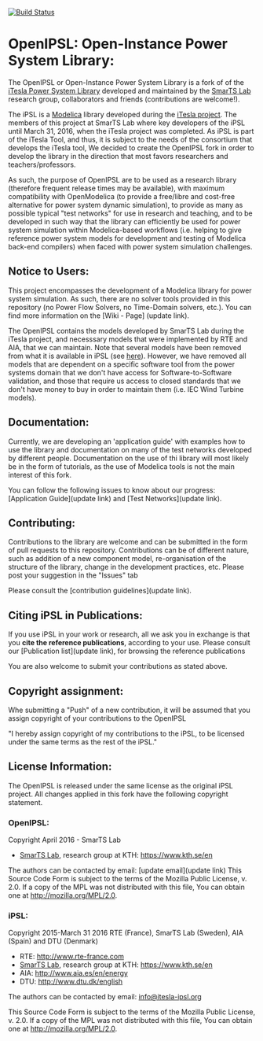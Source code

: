 [![Build Status](https://travis-ci.org/SmarTS-Lab/OpenIPSL.svg?branch=master)](https://travis-ci.org/SmarTS-Lab/OpenIPSL)
# **OpenIPSL**: Open-Instance Power System Library:
The OpenIPSL or Open-Instance Power System Library is a fork of of the [iTesla Power System Library](https://github.com/itesla/ipsl) developed and maintained by the [SmarTS Lab](https://www.kth.se/en/ees/omskolan/organisation/avdelningar/epe/research/smart-transmission-systems-laboratory-smarts-lab-1.627203) research group, collaborators and friends (contributions are welcome!).

The iPSL is a [Modelica](https://www.modelica.org) library developed during the [iTesla project](http://www.itesla-project.eu/). 
The members of this project at SmarTS Lab where key developers of the iPSL until March 31, 2016, when the iTesla project was completed.
As iPSL is part of the iTesla Tool, and thus, it is subject to the needs of the consortium that develops the iTesla tool, We decided to create the OpenIPSL fork in order to develop the library in the direction that most favors researchers and teachers/professors. 

As such, the purpose of OpenIPSL are to be used as a research library (therefore frequent release times may be available), with maximum compatibility with OpenModelica (to provide a free/libre and cost-free alternative for power system dynamic simulation), to provide as many as possible typical "test networks" for use in research and teaching, and to be developed in such way that the library can efficiently be used for power system simulation within Modelica-based workflows (i.e. helping to give reference power system models for development and testing of Modelica back-end compilers) when faced with power system simulation challenges. 

## Notice to Users:
This project encompasses the development of a Modelica library for power system simulation.
As such, there are no solver tools provided in this repository (no Power Flow Solvers, no Time-Domain solvers, etc.).
You can find more information on the [Wiki - Page] (update link).

The OpenIPSL contains the models developed by SmarTS Lab during the iTesla project, and necesssary models that were implemented by RTE and AIA, that we can maintain. 
Note that several models have been removed from what it is available in iPSL (see [here](https://github.com/SmarTS-Lab/OpenIPSL/pull/10)). 
However, we have removed all models that are dependent on a specific software tool from the power systems domain that we don't have access for Software-to-Software validation, and those that require us access to closed standards that we don't have money to buy in order to maintain them (i.e. IEC Wind Turbine models).

## Documentation:
Currently, we are developing an 'application guide' with examples how to use the library and documentation on many of the test networks developed by different people.
Documentation on the use of thi library will most likely be in the form of tutorials, as the use of Modelica tools is not the main interest of this fork.

You can follow the following issues to know about our progress: [Application Guide](update link) and [Test Networks](update link).

## Contributing:
Contributions to the library are welcome and can be submitted in the form of pull requests to this repository.
Contributions can be of different nature, such as addition of a new component model, re-organisation of the structure of the library, change in the development practices, etc. Please post your suggestion in the "Issues" tab

Please consult the [contribution guidelines](update link).

## Citing iPSL in Publications:
If you use iPSL in your work or research, all we ask you in exchange is that you **cite the reference publications**, according to your use.
Please consult our [Publication list](update link), for browsing the reference publications

You are also welcome to submit your contributions as stated above.

## Copyright assignment:
Whe submitting a "Push" of a new contribution, it will be assumed that you assign copyright of your contributions to the OpenIPSL

"I hereby assign copyright of my contributions to the iPSL, to be licensed under the same terms as the rest of the iPSL."

## License Information:

The OpenIPSL is released under the same license as the original iPSL project. 
All changes applied in this fork have the following copyright statement.

### OpenIPSL:

Copyright April 2016 - SmarTS Lab
- [SmarTS Lab](https://github.com/itesla/ipsl/wiki/Our-contributors#smarts-labs-people), research group at KTH: https://www.kth.se/en

The authors can be contacted by email: [update email](update link)
This Source Code Form is subject to the terms of the Mozilla Public License, v. 2.0.
If a copy of the MPL was not distributed with this file, You can obtain one at http://mozilla.org/MPL/2.0.

### iPSL:

Copyright 2015-March 31 2016 RTE (France), SmarTS Lab (Sweden), AIA (Spain) and DTU (Denmark)
- RTE: http://www.rte-france.com
- [SmarTS Lab](https://github.com/itesla/ipsl/wiki/Our-contributors#smarts-labs-people), research group at KTH: https://www.kth.se/en
- AIA: http://www.aia.es/en/energy
- DTU: http://www.dtu.dk/english

The authors can be contacted by email: info@itesla-ipsl.org

This Source Code Form is subject to the terms of the Mozilla Public License, v. 2.0.
If a copy of the MPL was not distributed with this file, You can obtain one at http://mozilla.org/MPL/2.0.
